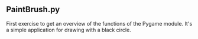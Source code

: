 PaintBrush.py
-------
First exercise to get an overview of the functions of the Pygame module. It's a simple application for drawing with a black circle.
